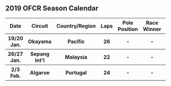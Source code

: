 ## 2019 OFCR Season Calendar
<table style="width:100%">
    <tr>
        <th>Date</th>
        <th>Circuit</th>
        <th>Country/Region</th>
        <th>Laps</th>
        <th>Pole Position</th>
        <th>Race Winner</th>
        <th>Participation Rate</th>
        <th>DNF Rate</th>
    </tr>
    <tr>
        <th>19/20 Jan.</th>
        <th>Okayama</th>
        <th>Pacific</th>
        <th>26</th>
        <th>-</th>
        <th>-</th>
        <th>-%</th>
        <th>-%</th>
    </tr>
    <tr>
        <th>26/27 Jan.</th>
        <th>Sepang Int'l</th>
        <th>Malaysia</th>
        <th>22</th>
        <th>-</th>
        <th>-</th>
        <th>-%</th>
        <th>-%</th>
    </tr>
    <tr>
        <th>2/3 Feb.</th>
        <th>Algarve</th>
        <th>Portugal</th>
        <th>24</th>
        <th>-</th>
        <th>-</th>
        <th>-%</th>
        <th>-%</th>
    </tr>
</table>
